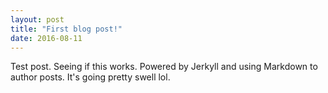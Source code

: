 ```yaml
---
layout: post
title: "First blog post!"
date: 2016-08-11
---
```


Test post. Seeing if this works. Powered by Jerkyll and using Markdown to author posts. It's going pretty swell lol.
